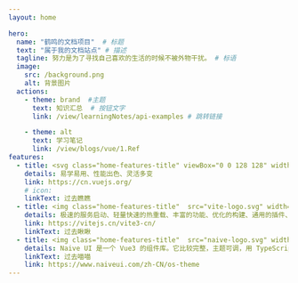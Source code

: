 ```yaml
---
layout: home

hero:
  name: "鹤鸣的文档项目"  # 标题
  text: "属于我的文档站点" # 描述
  tagline: 努力是为了寻找自己喜欢的生活的时候不被外物干扰。 # 标语
  image:
    src: /background.png
    alt: 背景图片
  actions:
    - theme: brand  #主题
      text: 知识汇总  # 按钮文字
      link: /view/learningNotes/api-examples # 跳转链接

    - theme: alt
      text: 学习笔记
      link: /view/blogs/vue/1.Ref
features:
  - title: <svg class="home-features-title" viewBox="0 0 128 128" width="24" height="24" ><path fill="#42b883" d="M78.8,10L64,35.4L49.2,10H0l64,110l64-110C128,10,78.8,10,78.8,10z" ></path><path fill="#35495e" d="M78.8,10L64,35.4L49.2,10H25.6L64,76l38.4-66H78.8z" ></path></svg>Vue3
    details: 易学易用、性能出色、灵活多变
    link: https://cn.vuejs.org/
    # icon: 
    linkText: 过去瞧瞧
  - title: <img class="home-features-title"  src="vite-logo.svg" width="24" height="24" ></img>Vite3
    details: 极速的服务启动、轻量快速的热重载、丰富的功能、优化的构建、通用的插件、完全类型化的API
    link: https://vitejs.cn/vite3-cn/
    linkText: 过去瞅瞅 
  - title: <img class="home-features-title"  src="naive-logo.svg" width="24" height="24" ></img>Navie
    details: Naive UI 是一个 Vue3 的组件库。它比较完整，主题可调，用 TypeScript 写的，快。
    linkText: 过去喵喵
    link: https://www.naiveui.com/zh-CN/os-theme
---
```


